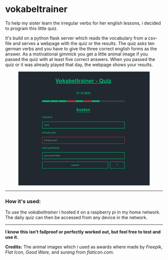 # vokabeltrainer

To help my sister learn the irregular verbs for her english lessons, i decided to program this little quiz. 

It's build on a python flask server which reads the vocabulary from a csv-file and serves a webpage with the quiz or the results. The quiz asks ten german verbs and you have to give the three correct english forms as the answer. As a motivational gimmick you get a little animal image if you passed the quiz with at least five correct answers. When you passed the quiz or it was already played that day, the webpage shows your results.

<p align="center">
<img src="static/vokabeltrainer.png" title="" alt="" width="420">
</p>

---

### How it's used:

To use the *vokabeltrainer* i hosted it on a raspberry pi in my home network. The daily quiz can then be accessed from any device in the network.

 --- 

__I know this isn't failproof or perfectly worked out, but feel free to test and use it.__

__Credits:__ The animal images which i used as awards where made by *Freepik*, *Flat Icon*, *Good Ware*, and *surang* from *flaticon.com*. 
